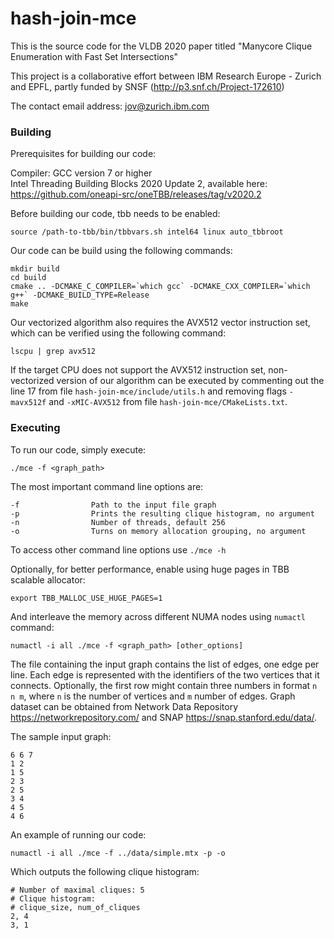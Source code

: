 # hash-join-mce

This is the source code for the VLDB 2020 paper titled "Manycore Clique Enumeration with Fast Set Intersections"

This project is a collaborative effort between IBM Research Europe - Zurich and EPFL, partly funded by SNSF (http://p3.snf.ch/Project-172610)

The contact email address: jov@zurich.ibm.com

### Building

Prerequisites for building our code:

Compiler: GCC version 7 or higher  
Intel Threading Building Blocks 2020 Update 2, available here: https://github.com/oneapi-src/oneTBB/releases/tag/v2020.2

Before building our code, tbb needs to be enabled:

```
source /path-to-tbb/bin/tbbvars.sh intel64 linux auto_tbbroot
```

Our code can be build using the following commands:

```
mkdir build
cd build
cmake .. -DCMAKE_C_COMPILER=`which gcc` -DCMAKE_CXX_COMPILER=`which g++` -DCMAKE_BUILD_TYPE=Release
make
```

Our vectorized algorithm also requires the AVX512 vector instruction set, which can be verified using the following command:
```
lscpu | grep avx512
```
If the target CPU does not support the AVX512 instruction set, non-vectorized version of our algorithm can be executed by commenting out the line 17 from file `hash-join-mce/include/utils.h` and removing flags `-mavx512f` and `-xMIC-AVX512` from file `hash-join-mce/CMakeLists.txt`.

### Executing

To run our code, simply execute:

```
./mce -f <graph_path>
```

The most important command line options are:

```
-f                Path to the input file graph
-p                Prints the resulting clique histogram, no argument
-n                Number of threads, default 256
-o                Turns on memory allocation grouping, no argument
```
To access other command line options use `./mce -h`

Optionally, for better performance, enable using huge pages in TBB scalable allocator:
```
export TBB_MALLOC_USE_HUGE_PAGES=1
```
And interleave the memory across different NUMA nodes using `numactl` command:
```
numactl -i all ./mce -f <graph_path> [other_options]
```

The file containing the input graph contains the list of edges, one edge per line. Each edge is represented with the identifiers of the two vertices that it connects. 
Optionally, the first row might contain three numbers in format `n n m`, where `n` is the number of vertices and `m` number of edges. 
Graph dataset can be obtained from Network Data Repository https://networkrepository.com/ and SNAP https://snap.stanford.edu/data/.

The sample input graph:
```
6 6 7
1 2
1 5
2 3
2 5
3 4
4 5
4 6
```

An example of running our code:
```
numactl -i all ./mce -f ../data/simple.mtx -p -o
```

Which outputs the following clique histogram:
```
# Number of maximal cliques: 5
# Clique histogram:
# clique_size, num_of_cliques
2, 4
3, 1
```
